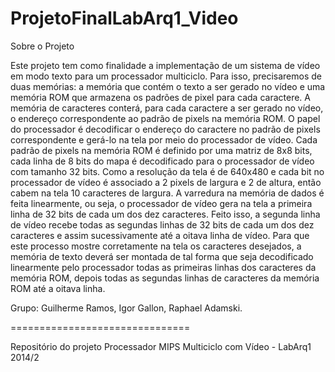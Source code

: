 ProjetoFinalLabArq1_Video
=========================
Sobre o Projeto

Este projeto tem como finalidade a implementação de um sistema de vídeo em modo texto para um processador multiciclo. Para isso, precisaremos de duas memórias: a memória que contém o texto a ser gerado no vídeo e uma memória ROM que armazena os padrões de pixel para cada caractere. A memória de caracteres conterá, para cada caractere a ser gerado no vídeo, o endereço correspondente ao padrão de pixels na memória ROM. O papel do processador é decodificar o endereço do caractere no padrão de pixels correspondente e gerá-lo na tela por meio do processador de vídeo.
Cada padrão de pixels na memória ROM é definido por uma matriz de 8x8 bits, cada linha de 8 bits do mapa é decodificado para o processador de vídeo com tamanho 32 bits. Como a resolução da tela é de 640x480 e cada bit no processador de vídeo é associado a 2 pixels de largura e 2 de altura, então cabem na tela 10 caracteres de largura.
A varredura na memória de dados é feita linearmente, ou seja, o processador de vídeo gera na tela a primeira linha de 32 bits de cada um dos dez caracteres. Feito isso, a segunda linha de vídeo recebe todas as segundas linhas de 32 bits de cada um dos dez caracteres e assim sucessivamente até a oitava linha de vídeo. Para que este processo mostre corretamente na tela os caracteres desejados, a memória de texto deverá ser montada de tal forma que seja decodificado linearmente pelo processador todas as primeiras linhas dos caracteres da memória ROM, depois todas as segundas linhas de caracteres da memória ROM até a oitava linha.


Grupo: Guilherme Ramos, Igor Gallon, Raphael Adamski.

===============================

Repositório do projeto Processador MIPS Multiciclo com Vídeo - LabArq1 2014/2
